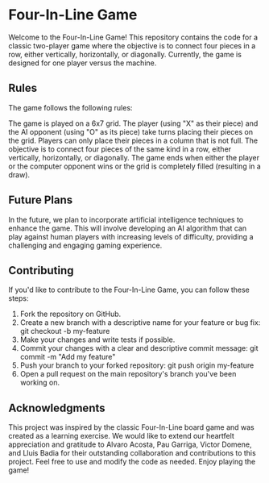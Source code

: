 # Four-In-Line Game
Welcome to the Four-In-Line Game! This repository contains the code for a classic two-player game where the objective is to connect four pieces in a row, either vertically, horizontally, or diagonally. Currently, the game is designed for one player versus the machine.

## Rules

The game follows the following rules:

The game is played on a 6x7 grid.
The player (using "X" as their piece) and the AI opponent (using "O" as its piece) take turns placing their pieces on the grid.
Players can only place their pieces in a column that is not full.
The objective is to connect four pieces of the same kind in a row, either vertically, horizontally, or diagonally.
The game ends when either the player or the computer opponent wins or the grid is completely filled (resulting in a draw).

## Future Plans

In the future, we plan to incorporate artificial intelligence techniques to enhance the game. This will involve developing an AI algorithm that can play against human players with increasing levels of difficulty, providing a challenging and engaging gaming experience.

## Contributing

If you'd like to contribute to the Four-In-Line Game, you can follow these steps:

1. Fork the repository on GitHub.
2. Create a new branch with a descriptive name for your feature or bug fix: git checkout -b my-feature
3. Make your changes and write tests if possible.
4. Commit your changes with a clear and descriptive commit message: git commit -m "Add my feature"
5. Push your branch to your forked repository: git push origin my-feature
6. Open a pull request on the main repository's branch you've been working on.

## Acknowledgments

This project was inspired by the classic Four-In-Line board game and was created as a learning exercise. We would like to extend our heartfelt appreciation and gratitude to Alvaro Acosta, Pau Garriga, Victor Domene, and Lluis Badia for their outstanding collaboration and contributions to this project. Feel free to use and modify the code as needed. Enjoy playing the game!
